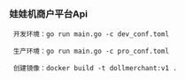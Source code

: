 ### 娃娃机商户平台Api

```
 开发环境：go run main.go -c dev_conf.toml
 
 生产环境：go run main.go -c pro_conf.toml
 
 创建镜像：docker build -t dollmerchant:v1 .
```
